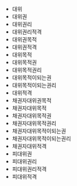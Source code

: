 - 대위
- 대위권
- 대위권리
- 대위권리적격
- 대위권목적
- 대위권적격
- 대위목적
- 대위목적권
- 대위목적권리
- 대위목적이되는권
- 대위목적이되는권리
- 대위적격
- 채권자대위권목적
- 채권자대위목적
- 채권자대위목적권
- 채권자대위목적권리
- 채권자대위목적이되는권
- 채권자대위목적이되는권리
- 채권자대위적격
- 피대위권
- 피대위권리
- 피대위권리적격
- 피대위적격
  